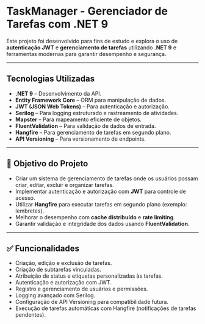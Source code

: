 # TaskManager - Gerenciador de Tarefas com .NET 9

Este projeto foi desenvolvido para fins de estudo e explora o uso de **autenticação JWT** e **gerenciamento de tarefas** utilizando **.NET 9** e ferramentas modernas para garantir desempenho e segurança.

---

## Tecnologias Utilizadas
- **.NET 9** – Desenvolvimento da API.  
- **Entity Framework Core** – ORM para manipulação de dados.  
- **JWT (JSON Web Tokens)** – Para autenticação e autorização.  
- **Serilog** – Para logging estruturado e rastreamento de atividades.  
- **Mapster** – Para mapeamento eficiente de objetos.  
- **FluentValidation** – Para validação de dados de entrada.  
- **Hangfire** – Para gerenciamento de tarefas em segundo plano.  
- **API Versioning** – Para versionamento de endpoints.  

---

## 🎯 Objetivo do Projeto
- Criar um sistema de gerenciamento de tarefas onde os usuários possam criar, editar, excluir e organizar tarefas.  
- Implementar autenticação e autorização com **JWT** para controle de acesso.  
- Utilizar **Hangfire** para executar tarefas em segundo plano (exemplo: lembretes).  
- Melhorar o desempenho com **cache distribuído** e **rate limiting**.  
- Garantir validação e integridade dos dados usando **FluentValidation**.  

---

## ✅ Funcionalidades
-  Criação, edição e exclusão de tarefas.  
-  Criação de subtarefas vinculadas.  
-  Atribuição de status e etiquetas personalizadas às tarefas.  
-  Autenticação e autorização com JWT.  
-  Registro e gerenciamento de usuários e permissões.  
-  Logging avançado com Serilog.  
-  Configuração de API Versioning para compatibilidade futura.  
-  Execução de tarefas automáticas com Hangfire (notificações de tarefas pendentes). 
